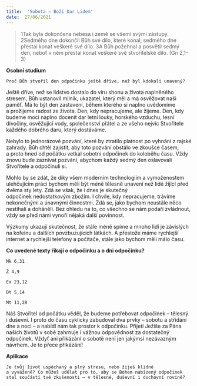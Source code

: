 ```yaml
---
title:  'Sobota – Boží Dar Lidem'
date:  27/06/2021
---
```


> <p></p>
> 1Tak byla dokončena nebesa i země se všemi svými zástupy. 2Sedmého dne dokončil Bůh své dílo, které konal; sedmého dne přestal konat veškeré své dílo. 3A Bůh požehnal a posvětil sedmý den, neboť v něm přestal konat veškeré své stvořitelské dílo. (Gn 2,1–3)

**Osobní studium**

`Proč Bůh stvořil den odpočinku ještě dříve, než byl kdokoli unavený?`

Ještě dříve, než se lidstvo dostalo do víru shonu a života naplněného stresem, Bůh ustanovil milník, ukazatel, který měl a má osvěžovat naši paměť. Má to být den zastavení, během kterého si naplno uvědomíme a prožijeme radost ze života. Den, kdy nepracujeme, ale žijeme. Den, kdy budeme moci naplno docenit dar letní louky, horského vzduchu, lesní divočiny, osvěžující vody, společenství přátel a ze všeho nejvíc Stvořitele každého dobrého daru, který dostáváme.

Nebylo to jednorázové pozvání, které by ztratilo platnost po vyhnání z rajské zahrady. Bůh chtěl zajistit, aby toto pozvání obstálo ve zkoušce časem, a proto hned od počátku vetkal sobotní odpočinek do koloběhu času. Vždy znovu bude zaznívat pozvání, abychom každý sedmý den oslavovali Stvořitele a odpočinuli si.

Mohlo by se zdát, že díky všem moderním technologiím a vymoženostem ulehčujícím práci bychom měli být méně tělesně unavení než lidé žijící před dvěma sty lety. Zdá se však, že i dnes je skutečný odpočinek nedostatkovým zbožím. I chvíle, kdy nepracujeme, trávíme nekonečnými a únavnými činnostmi. Zdá se, jako bychom neustále něco nestíhali a doháněli. Bez ohledu na to, co všechno se nám podaří zvládnout, vždy se před námi vynoří nějaká další povinnost.

Výzkumy ukazují skutečnost, že stále méně spíme a mnoho lidí je závislých na kofeinu a dalších povzbuzujících látkách. A přestože máme rychlejší internet a rychlejší telefony a počítače, stále jako bychom měli málo času.

**Co uvedené texty říkají o odpočinku a o dni odpočinku?**

`Mk 6,31`

`Ž 4,9`

`Ex 23,12`

`Dt 5,14`

`Mt 11,28`

Náš Stvořitel od počátku věděl, že budeme potřebovat odpočinek – tělesný i duševní. I proto do času cyklicky zabudoval dva prvky – sobotu a střídání dne a noci – a nabídl nám tak prostor k odpočinku. Přijetí Ježíše za Pána našich životů v sobě zahrnuje i vážnou odpovědnost za dostatečný odpočinek. Vždyť ani přikázání o sobotě není jen jakýmsi nezávazným návrhem. Je to přece přikázání!

**Aplikace**

`Je tvůj život uspěchaný a plný stresu, nebo žiješ klidně a vyváženě? Co můžeš udělat pro to, aby se Bohem nabízený odpočinek stal součástí tvé zkušenosti – v tělesné, duševní i duchovní rovině?`